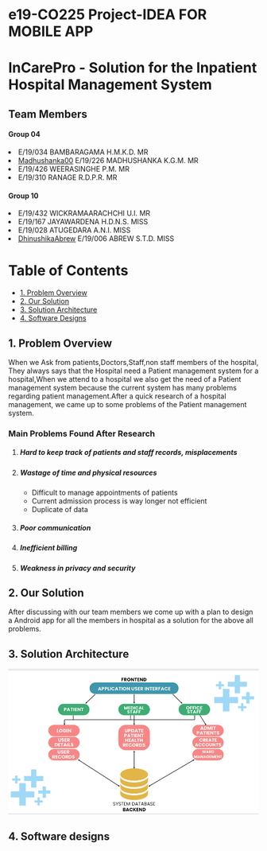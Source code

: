 # e19-CO225 Project-IDEA FOR MOBILE APP


<h1><b>InCarePro</b> - Solution for the Inpatient Hospital Management System</h1>

<h2>Team Members</h2>
<h4>Group 04</h4>
<li>E/19/034 BAMBARAGAMA H.M.K.D. MR</li>
<li><a href="https://github.com/Madhushanka00  ">Madhushanka00</a> E/19/226 MADHUSHANKA K.G.M. MR</li>
<li>E/19/426 WEERASINGHE P.M. MR</li>
<li>E/19/310 RANAGE R.D.P.R. MR</li>

<h4>Group 10</h4>
<li>E/19/432 WICKRAMAARACHCHI U.I. MR</li>
<li>E/19/167 JAYAWARDENA H.D.N.S. MISS</li>
<li>E/19/028 ATUGEDARA A.N.I. MISS</li>
<li><a href="https://github.com/DhinushikaAbrew">DhinushikaAbrew</a>  E/19/006 ABREW S.T.D. MISS</li>


<head>

</head>
<body>
  
  <h1>Table of Contents</h1>
  <ul>
    <li><a href="#problem-overview">1. Problem Overview</a></li>
    <li><a href="#our-solution">2. Our Solution</a></li>
    <li><a href="#solution-architecture">3. Solution Architecture</a></li>
    <li><a href="#software-designs">4. Software Designs</a></li>
  </ul>

  <h2 id="problem-overview">1. Problem Overview</h2>
  <p>When we Ask from patients,Doctors,Staff,non staff members of the hospital, They always says that the Hospital need a Patient management system for a hospital,When we attend to a hospital we also get the need of a Patient management system because the current system has many problems regarding patient management.After a quick research of a hospital management, we came up to some problems of the Patient management system.
  <h3>Main Problems Found After Research </h3>
  <ol>
    <li>
      <h5>Hard to keep track of patients and staff records, misplacements</h5>
    </li>
    <li>
      <h5>Wastage of time and physical resources</h5>
      <ul>
        <li>Difficult to manage appointments of patients</li>
        <li>Current admission process is way longer not efficient</li>
        <li>Duplicate of data</li>
      </ul>
    </li>
    <li>
     <h5>Poor communication</h5>
    </li>
    <li>
      <h5>Inefficient billing</h5>
    </li>
    <li>
      <h5>Weakness in privacy and security</h5>
    </li>
  </ol>
  </p>

  <h2 id="our-solution">2. Our Solution</h2>
  <p>After discussing with our team members we come up with a plan to design a Android app for all the members in hospital as a solution for the above all problems.</p>

  <h2 id="solution-architecture">3. Solution Architecture</h2>
  <p><img src="Project_Images/Capture.PNG" alt="Solution_Archi"></p>

  <h2 id="software-designs">4. Software designs</h2>
  <p></p>
</body>
</html>




